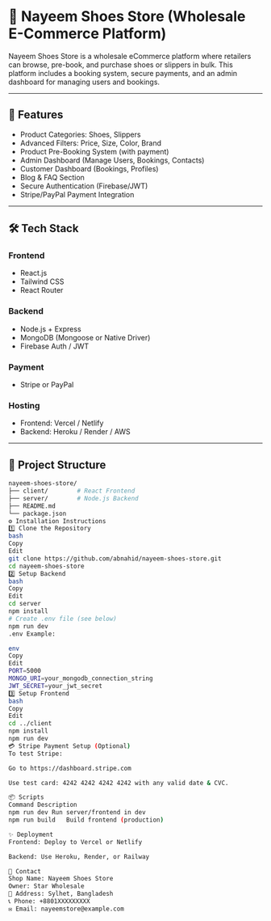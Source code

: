 # 👟 Nayeem Shoes Store (Wholesale E-Commerce Platform)

Nayeem Shoes Store is a wholesale eCommerce platform where retailers can browse, pre-book, and purchase shoes or slippers in bulk. This platform includes a booking system, secure payments, and an admin dashboard for managing users and bookings.

---

## 🚀 Features

- Product Categories: Shoes, Slippers
- Advanced Filters: Price, Size, Color, Brand
- Product Pre-Booking System (with payment)
- Admin Dashboard (Manage Users, Bookings, Contacts)
- Customer Dashboard (Bookings, Profiles)
- Blog & FAQ Section
- Secure Authentication (Firebase/JWT)
- Stripe/PayPal Payment Integration

---

## 🛠️ Tech Stack

### Frontend

- React.js
- Tailwind CSS
- React Router

### Backend

- Node.js + Express
- MongoDB (Mongoose or Native Driver)
- Firebase Auth / JWT

### Payment

- Stripe or PayPal

### Hosting

- Frontend: Vercel / Netlify
- Backend: Heroku / Render / AWS

---

## 🧩 Project Structure

```bash
nayeem-shoes-store/
├── client/        # React Frontend
├── server/        # Node.js Backend
├── README.md
└── package.json
⚙️ Installation Instructions
1️⃣ Clone the Repository
bash
Copy
Edit
git clone https://github.com/abnahid/nayeem-shoes-store.git
cd nayeem-shoes-store
2️⃣ Setup Backend
bash
Copy
Edit
cd server
npm install
# Create .env file (see below)
npm run dev
.env Example:

env
Copy
Edit
PORT=5000
MONGO_URI=your_mongodb_connection_string
JWT_SECRET=your_jwt_secret
3️⃣ Setup Frontend
bash
Copy
Edit
cd ../client
npm install
npm run dev
💳 Stripe Payment Setup (Optional)
To test Stripe:

Go to https://dashboard.stripe.com

Use test card: 4242 4242 4242 4242 with any valid date & CVC.

📦 Scripts
Command	Description
npm run dev	Run server/frontend in dev
npm run build	Build frontend (production)

✨ Deployment
Frontend: Deploy to Vercel or Netlify

Backend: Use Heroku, Render, or Railway

📧 Contact
Shop Name: Nayeem Shoes Store
Owner: Star Wholesale
📍 Address: Sylhet, Bangladesh
📞 Phone: +8801XXXXXXXXX
✉️ Email: nayeemstore@example.com
```
